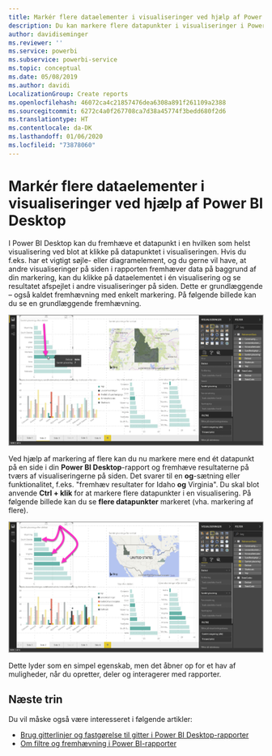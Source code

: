 ```yaml
---
title: Markér flere dataelementer i visualiseringer ved hjælp af Power BI Desktop
description: Du kan markere flere datapunkter i visualiseringer i Power BI Desktop ved blot at anvende Ctrl + klik
author: davidiseminger
ms.reviewer: ''
ms.service: powerbi
ms.subservice: powerbi-service
ms.topic: conceptual
ms.date: 05/08/2019
ms.author: davidi
LocalizationGroup: Create reports
ms.openlocfilehash: 46072ca4c21857476dea6308a891f261109a2388
ms.sourcegitcommit: 6272c4a0f267708ca7d38a45774f3bedd680f2d6
ms.translationtype: HT
ms.contentlocale: da-DK
ms.lasthandoff: 01/06/2020
ms.locfileid: "73878060"
---
```

# <a name="multi-select-data-elements-in-visuals-using-power-bi-desktop"></a>Markér flere dataelementer i visualiseringer ved hjælp af Power BI Desktop

I Power BI Desktop kan du fremhæve et datapunkt i en hvilken som helst visualisering ved blot at klikke på datapunktet i visualiseringen. Hvis du f.eks. har et vigtigt søjle- eller diagramelement, og du gerne vil have, at andre visualiseringer på siden i rapporten fremhæver data på baggrund af din markering, kan du klikke på dataelementet i én visualisering og se resultatet afspejlet i andre visualiseringer på siden. Dette er grundlæggende – også kaldet fremhævning med enkelt markering. På følgende billede kan du se en grundlæggende fremhævning. 

![Enkelt datapunkt valgt](media/desktop-multi-select/multi-select_01.png)

Ved hjælp af markering af flere kan du nu markere mere end ét datapunkt på en side i din **Power BI Desktop**-rapport og fremhæve resultaterne på tværs af visualiseringerne på siden. Det svarer til en **og**-sætning eller funktionalitet, f.eks. "fremhæv resultater for Idaho **og**  Virginia". Du skal blot anvende **Ctrl + klik** for at markere flere datapunkter i en visualisering. På følgende billede kan du se **flere datapunkter** markeret (vha. markering af flere).

![Flere datapunkter valgt](media/desktop-multi-select/multi-select_02.png)

Dette lyder som en simpel egenskab, men det åbner op for et hav af muligheder, når du opretter, deler og interagerer med rapporter. 

## <a name="next-steps"></a>Næste trin

Du vil måske også være interesseret i følgende artikler:

* [Brug gitterlinjer og fastgørelse til gitter i Power BI Desktop-rapporter](desktop-gridlines-snap-to-grid.md)
* [Om filtre og fremhævning i Power BI-rapporter](power-bi-reports-filters-and-highlighting.md)

